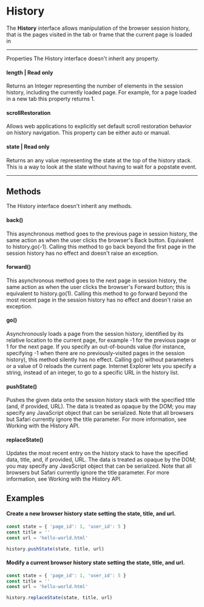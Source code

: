 # History
The **History** interface allows manipulation of the browser session history, that is the pages visited in the tab or frame that the current page is loaded in

---

Properties
The History interface doesn't inherit any property.

#### length | Read only
Returns an Integer representing the number of elements in the session history, including the currently loaded page. For example, for a page loaded in a new tab this property returns 1.
#### scrollRestoration
Allows web applications to explicitly set default scroll restoration behavior on history navigation. This property can be either auto or manual.
#### state | Read only
Returns an any value representing the state at the top of the history stack. This is a way to look at the state without having to wait for a popstate event.

---
## Methods
The History interface doesn't inherit any methods.

#### back()
This asynchronous method goes to the previous page in session history, the same action as when the user clicks the browser's Back button. Equivalent to history.go(-1).
Calling this method to go back beyond the first page in the session history has no effect and doesn't raise an exception.
#### forward()
This asynchronous method goes to the next page in session history, the same action as when the user clicks the browser's Forward button; this is equivalent to history.go(1).
Calling this method to go forward beyond the most recent page in the session history has no effect and doesn't raise an exception.
#### go()
Asynchronously loads a page from the session history, identified by its relative location to the current page, for example -1 for the previous page or 1 for the next page. If you specify an out-of-bounds value (for instance, specifying -1 when there are no previously-visited pages in the session history), this method silently has no effect. Calling go() without parameters or a value of 0 reloads the current page. Internet Explorer lets you specify a string, instead of an integer, to go to a specific URL in the history list.
#### pushState()
Pushes the given data onto the session history stack with the specified title (and, if provided, URL). The data is treated as opaque by the DOM; you may specify any JavaScript object that can be serialized.  Note that all browsers but Safari currently ignore the title parameter. For more information, see Working with the History API.
#### replaceState()
Updates the most recent entry on the history stack to have the specified data, title, and, if provided, URL. The data is treated as opaque by the DOM; you may specify any JavaScript object that can be serialized.  Note that all browsers but Safari currently ignore the title parameter. For more information, see Working with the History API.

## Examples

#### Create a new browser history state setting the state, title, and url.

```js
const state = { 'page_id': 1, 'user_id': 5 }
const title = ''
const url = 'hello-world.html'

history.pushState(state, title, url)
```

#### Modify a current browser history state setting the state, title, and url.

```js
const state = { 'page_id': 1, 'user_id': 5 }
const title = ''
const url = 'hello-world.html'

history.replaceState(state, title, url)
```